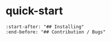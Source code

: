 # quick-start

```{include} ../../README.md
:start-after: "## Installing"
:end-before: "## Contribution / Bugs"
```
